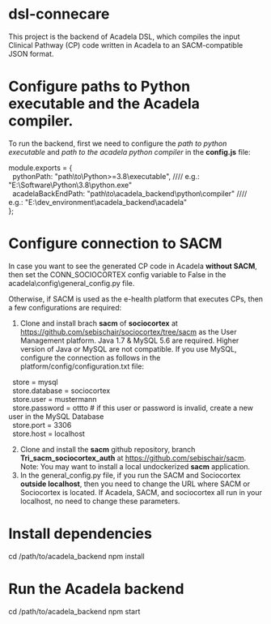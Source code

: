 # dsl-connecare

This project is the backend of Acadela DSL, which compiles the input Clinical Pathway (CP) code written in Acadela to an SACM-compatible JSON format.

# Configure paths to Python executable and the Acadela compiler.

To run the backend, first we need to configure the *path to python executable* and *path to the acadela python compiler* in the **config.js** file:

module.exports = {  
&nbsp;&nbsp;pythonPath: "path\\to\\Python>=3.8\\executable", //// e.g.: "E:\\Software\\Python\\3.8\\python.exe"  
&nbsp;&nbsp;acadelaBackEndPath: "path\\to\\acadela_backend\\python\\compiler" //// e.g.: "E:\\dev_environment\\acadela_backend\\acadela"  
};  

# Configure connection to SACM

In case you want to see the generated CP code in Acadela **without SACM**, then set the CONN_SOCIOCORTEX config variable to False in the acadela\\config\\general_config.py file.

Otherwise, if SACM is used as the e-health platform that executes CPs, then a few configurations are required:

1) Clone and install brach **sacm** of **sociocortex** at https://github.com/sebischair/sociocortex/tree/sacm as the User Management platform. Java 1.7 & MySQL 5.6 are required. Higher version of Java or MySQL are not compatible. If you use MySQL, configure the connection as follows in the platform/config/configuration.txt file:

&nbsp;&nbsp;store = mysql  
&nbsp;&nbsp;store.database = sociocortex  
&nbsp;&nbsp;store.user = mustermann  
&nbsp;&nbsp;store.password = ottto # if this user or password is invalid, create a new user in the MySQL Database  
&nbsp;&nbsp;store.port = 3306  
&nbsp;&nbsp;store.host = localhost  

2) Clone and install the **sacm** github repository, branch **Tri_sacm_sociocortex_auth** at https://github.com/sebischair/sacm. Note: You may want to install a local undockerized **sacm** application.
2) In the general_config.py file, if you run the SACM and Sociocortex **outside localhost**, then you need to change the URL where SACM or Sociocortex is located. If Acadela, SACM, and sociocortex all run in your localhost, no need to change these parameters.

# Install dependencies

cd /path/to/acadela_backend
npm install

# Run the Acadela backend

cd /path/to/acadela_backend
npm start
